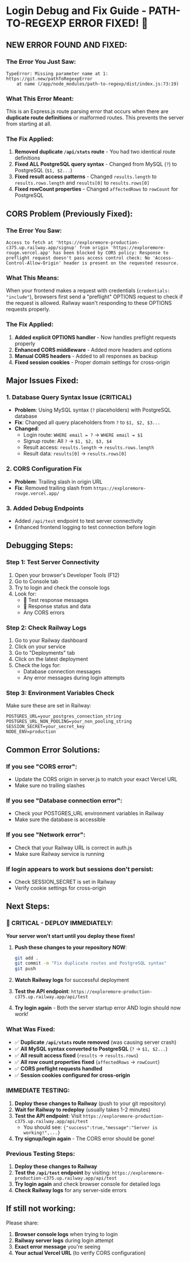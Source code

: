 # Login Debug and Fix Guide - PATH-TO-REGEXP ERROR FIXED! 🎉

## **NEW ERROR FOUND AND FIXED:**

### **The Error You Just Saw:**

```
TypeError: Missing parameter name at 1: https://git.new/pathToRegexpError
    at name (/app/node_modules/path-to-regexp/dist/index.js:73:19)
```

### **What This Error Meant:**

This is an Express.js route parsing error that occurs when there are **duplicate route definitions** or malformed routes. This prevents the server from starting at all.

### **The Fix Applied:**

1. **Removed duplicate `/api/stats` route** - You had two identical route definitions
2. **Fixed ALL PostgreSQL query syntax** - Changed from MySQL (`?`) to PostgreSQL (`$1, $2...`)
3. **Fixed result access patterns** - Changed `results.length` to `results.rows.length` and `results[0]` to `results.rows[0]`
4. **Fixed rowCount properties** - Changed `affectedRows` to `rowCount` for PostgreSQL

## **CORS Problem (Previously Fixed):**

### **The Error You Saw:**

```
Access to fetch at 'https://exploremore-production-c375.up.railway.app/signup' from origin 'https://exploremore-rouge.vercel.app' has been blocked by CORS policy: Response to preflight request doesn't pass access control check: No 'Access-Control-Allow-Origin' header is present on the requested resource.
```

### **What This Means:**

When your frontend makes a request with credentials (`credentials: "include"`), browsers first send a "preflight" OPTIONS request to check if the request is allowed. Railway wasn't responding to these OPTIONS requests properly.

### **The Fix Applied:**

1. **Added explicit OPTIONS handler** - Now handles preflight requests properly
2. **Enhanced CORS middleware** - Added more headers and options
3. **Manual CORS headers** - Added to all responses as backup
4. **Fixed session cookies** - Proper domain settings for cross-origin

## Major Issues Fixed:

### 1. **Database Query Syntax Issue (CRITICAL)**

- **Problem**: Using MySQL syntax (`?` placeholders) with PostgreSQL database
- **Fix**: Changed all query placeholders from `?` to `$1, $2, $3...`
- **Changed**:
  - Login route: `WHERE email = ?` → `WHERE email = $1`
  - Signup route: All `?` → `$1, $2, $3, $4`
  - Result access: `results.length` → `results.rows.length`
  - Result data: `results[0]` → `results.rows[0]`

### 2. **CORS Configuration Fix**

- **Problem**: Trailing slash in origin URL
- **Fix**: Removed trailing slash from `https://exploremore-rouge.vercel.app/`

### 3. **Added Debug Endpoints**

- Added `/api/test` endpoint to test server connectivity
- Enhanced frontend logging to test connection before login

## Debugging Steps:

### Step 1: Test Server Connectivity

1. Open your browser's Developer Tools (F12)
2. Go to Console tab
3. Try to login and check the console logs
4. Look for:
   - 🧪 Test response messages
   - 📡 Response status and data
   - Any CORS errors

### Step 2: Check Railway Logs

1. Go to your Railway dashboard
2. Click on your service
3. Go to "Deployments" tab
4. Click on the latest deployment
5. Check the logs for:
   - Database connection messages
   - Any error messages during login attempts

### Step 3: Environment Variables Check

Make sure these are set in Railway:

```
POSTGRES_URL=your_postgres_connection_string
POSTGRES_URL_NON_POOLING=your_non_pooling_string
SESSION_SECRET=your_secret_key
NODE_ENV=production
```

## Common Error Solutions:

### If you see "CORS error":

- Update the CORS origin in server.js to match your exact Vercel URL
- Make sure no trailing slashes

### If you see "Database connection error":

- Check your POSTGRES_URL environment variables in Railway
- Make sure the database is accessible

### If you see "Network error":

- Check that your Railway URL is correct in auth.js
- Make sure Railway service is running

### If login appears to work but sessions don't persist:

- Check SESSION_SECRET is set in Railway
- Verify cookie settings for cross-origin

## Next Steps:

### **🚨 CRITICAL - DEPLOY IMMEDIATELY:**

**Your server won't start until you deploy these fixes!**

1. **Push these changes to your repository NOW**:

   ```bash
   git add .
   git commit -m "Fix duplicate routes and PostgreSQL syntax"
   git push
   ```

2. **Watch Railway logs** for successful deployment
3. **Test the API endpoint**: `https://exploremore-production-c375.up.railway.app/api/test`
4. **Try login again** - Both the server startup error AND login should now work!

### **What Was Fixed:**

- ✅ **Duplicate `/api/stats` route removed** (was causing server crash)
- ✅ **All MySQL syntax converted to PostgreSQL** (`?` → `$1, $2...`)
- ✅ **All result access fixed** (`results` → `results.rows`)
- ✅ **All row count properties fixed** (`affectedRows` → `rowCount`)
- ✅ **CORS preflight requests handled**
- ✅ **Session cookies configured for cross-origin**

### **IMMEDIATE TESTING:**

1. **Deploy these changes to Railway** (push to your git repository)
2. **Wait for Railway to redeploy** (usually takes 1-2 minutes)
3. **Test the API endpoint**: Visit `https://exploremore-production-c375.up.railway.app/api/test`
   - You should see: `{"success":true,"message":"Server is working!",...}`
4. **Try signup/login again** - The CORS error should be gone!

### **Previous Testing Steps:**

1. **Deploy these changes to Railway**
2. **Test the `/api/test` endpoint** by visiting: `https://exploremore-production-c375.up.railway.app/api/test`
3. **Try login again** and check browser console for detailed logs
4. **Check Railway logs** for any server-side errors

## If still not working:

Please share:

1. **Browser console logs** when trying to login
2. **Railway server logs** during login attempt
3. **Exact error message** you're seeing
4. **Your actual Vercel URL** (to verify CORS configuration)

